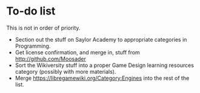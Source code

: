 # To-do list #

This is not in order of priority.

* Section out the stuff on Saylor Academy to appropriate categories in Programming.
* Get license confirmation, and merge in, stuff from http://github.com/Moosader
* Sort the Wikiversity stuff into a proper Game Design learning resources category (possibly with more materials).
* Merge https://libregamewiki.org/Category:Engines into the rest of the list.
